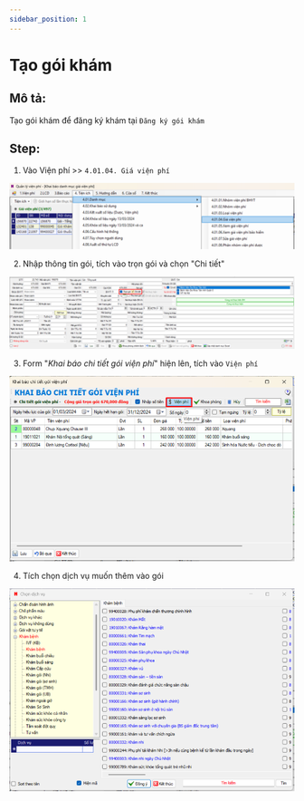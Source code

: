 ```yaml
---
sidebar_position: 1
---
```


# Tạo gói khám

## Mô tả:
Tạo gói khám để đăng ký khám tại `Đăng ký gói khám`
## Step:

1. Vào Viện phí >> `4.01.04. Giá viện phí`

![alt text](./img/giavienphi-menu.png)

2. Nhập thông tin gói, tích vào trọn gói và chọn "Chi tiết"

![alt text](./img/giavienphi-thongtin.png)

3. Form "*Khai báo chi tiết gói viện phí*" hiện lên, tích vào `Viện phí`

![alt text](image.png)

4. Tích chọn dịch vụ muốn thêm vào gói

![alt text](image-1.png)
